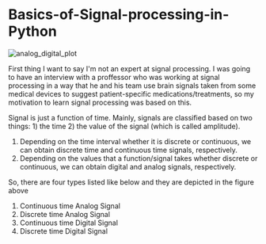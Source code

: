 # Basics-of-Signal-processing-in-Python


![analog_digital_plot](https://github.com/gbulbul/Basics-of-Signal-processing-in-Python/assets/79763247/9bc6bffa-e96d-4111-818e-2afba2083684)



First thing I want to say I'm not an expert at signal processing. I was going to have an interview with a proffessor who was working at signal processing in a way that he and his team use brain signals taken from some medical devices to suggest patient-specific medications/treatments, so my motivation to learn signal processing was based on this.

Signal is just a function of time.
Mainly, signals are classified based on two things: 1) the time 2) the value of the signal (which is called amplitude).
1) Depending on the time interval whether it is discrete or continuous, we can obtain discrete time and continuous time signals, respectively.
2) Depending on the values that a function/signal takes whether discrete or continuous, we can obtain digital and analog signals, respectively.


So, there are four types listed like below and they are depicted in the figure above
1. Continuous time Analog Signal
2. Discrete time Analog Signal
3. Continuous time Digital Signal
4. Discrete time Digital Signal


